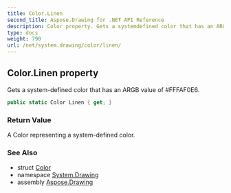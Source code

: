 ```yaml
---
title: Color.Linen
second_title: Aspose.Drawing for .NET API Reference
description: Color property. Gets a systemdefined color that has an ARGB value of FFFAF0E6
type: docs
weight: 790
url: /net/system.drawing/color/linen/
---
```

## Color.Linen property

Gets a system-defined color that has an ARGB value of #FFFAF0E6.

```csharp
public static Color Linen { get; }
```

### Return Value

A Color representing a system-defined color.

### See Also

* struct [Color](../)
* namespace [System.Drawing](../../color/)
* assembly [Aspose.Drawing](../../../)


